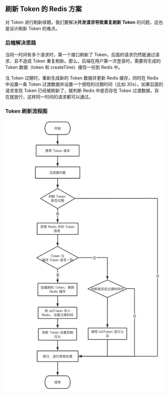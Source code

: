 ## 刷新 Token 的 Redis 方案

对 Token 进行刷新续期，我们要解决**并发请求导致重复刷新 Token** 的问题，这也是设计刷新 Token 的难点。

### 后端解决思路

当同一时间有多个请求时，第一个接口刷新了 Token，后面的请求仍然能通过请求，且不造成 Token 重复刷新。那么，后端在用户第一次登录时，需要将生成的 Token 数据（token 和 createTime）缓存一份到 Redis 中。

当 Token 过期时，重新生成新的 Token 数据并更新 Redis 缓存，同时在 Redis 中设置一条 Token 过渡数据并设置一个很短的过期时间（比如 30s）。如果后面的请求发现 Token 已经被刷新了，就判断 Redis 中是否存在 Token 过渡数据，存在就放行，这样同一时间的请求都可以通过。

### Token 刷新流程图

![刷新token流程图](./asset/imgs/refreshToken.png)
